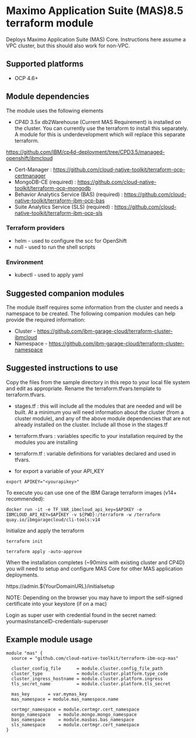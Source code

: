 #  Maximo Application Suite (MAS)8.5 terraform module

Deploys Maximo Application Suite (MAS) Core.  Instructions here assume a VPC cluster, but this should also work for non-VPC.

## Supported platforms

- OCP 4.6+

## Module dependencies

The module uses the following elements

- CP4D 3.5x db2Warehouse (Current MAS Requirement) is installed on the cluster.  You can currently use the terraform to install this separately.  A module for this is underdevelopment which will replace this separate terraform.

https://github.com/IBM/cp4d-deployment/tree/CPD3.5/managed-openshift/ibmcloud


- Cert-Manager : https://github.com/cloud-native-toolkit/terraform-ocp-certmanager
- MongoDB-CE (required) : https://github.com/cloud-native-toolkit/terraform-ocp-mongodb
- Behavior Analytics Service (BAS) (required) : https://github.com/cloud-native-toolkit/terraform-ibm-ocp-bas
- Suite Analytics Service (SLS) (required) : https://github.com/cloud-native-toolkit/terraform-ibm-ocp-sls

### Terraform providers

- helm - used to configure the scc for OpenShift
- null - used to run the shell scripts

### Environment

- kubectl - used to apply yaml 

## Suggested companion modules

The module itself requires some information from the cluster and needs a
namespace to be created. The following companion
modules can help provide the required information:

- Cluster - https://github.com/ibm-garage-cloud/terraform-cluster-ibmcloud
- Namespace - https://github.com/ibm-garage-cloud/terraform-cluster-namespace

## Suggested instructions to use

Copy the files from the sample directory in this repo to your local file system and edit as appropriate.  Rename the terraform.tfvars.template to terraform.tfvars.

- stages.tf : this will include all the modules that are needed and will be built.  At a minimum you will need information about the cluster (from a cluster module), and any of the above module dependencies that are not already installed on the cluster.  Include all those in the stages.tf

- terraform.tfvars : variables specific to your installation required by the modules you are installing

- terraform.tf : variable definitions for variables declared and used in tfvars.

- for export a variable of your API_KEY

`export APIKEY="<yourapikey>"`

To execute you can use one of the IBM Garage terraform images (v14+ recommended):

`docker run -it -e TF_VAR_ibmcloud_api_key=$APIKEY -e IBMCLOUD_API_KEY=$APIKEY -v ${PWD}:/terraform -w /terraform quay.io/ibmgaragecloud/cli-tools:v14`

Initialize and apply the terraform

`terraform init`

`terraform apply -auto-approve`

When the installation completes (~90mins with existing cluster and CP4D) you will need to setup and configure MAS Core for other MAS application deployments.  

https://admin.${YourDomainURL}/initialsetup

NOTE: Depending on the browser you may have to import the self-signed certificate into your keystore (if on a mac)

Login as super user with credential found in the secret named: yourmasInstanceID-credentials-superuser


## Example module usage

```hcl-terraform
module "mas" {
  source = "github.com/cloud-native-toolkit/terraform-ibm-ocp-mas"

  cluster_config_file      = module.cluster.config_file_path
  cluster_type             = module.cluster.platform.type_code
  cluster_ingress_hostname = module.cluster.platform.ingress
  tls_secret_name          = module.cluster.platform.tls_secret
  
  mas_key       = var.mymas_key
  mas_namespace = module.mas_namespace.name
  
  certmgr_namespace = module.certmgr.cert_namespace
  mongo_namespace   = module.mongo.mongo_namespace
  bas_namespace     = module.masbas.bas_namespace
  sls_namespace     = module.certmgr.cert_namespace
}
```


